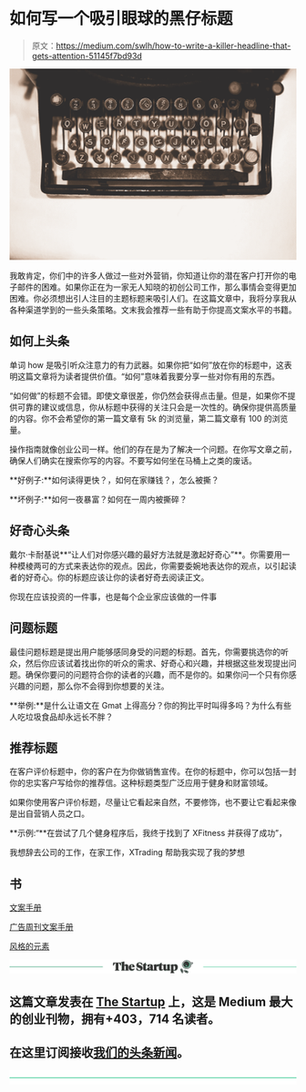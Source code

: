# 如何写一个吸引眼球的黑仔标题

> 原文：<https://medium.com/swlh/how-to-write-a-killer-headline-that-gets-attention-51145f7bd93d>

![](img/cd579d33c05bb725459101ccb40c1a85.png)

我敢肯定，你们中的许多人做过一些对外营销，你知道让你的潜在客户打开你的电子邮件的困难。如果你正在为一家无人知晓的初创公司工作，那么事情会变得更加困难。你必须想出引人注目的主题标题来吸引人们。在这篇文章中，我将分享我从各种渠道学到的一些头条策略。文末我会推荐一些有助于你提高文案水平的书籍。

## 如何上头条

单词 how 是吸引听众注意力的有力武器。如果你把“如何”放在你的标题中，这表明这篇文章将为读者提供价值。“如何”意味着我要分享一些对你有用的东西。

“如何做”的标题不会错。即使文章很差，你仍然会获得点击量。但是，如果你不提供可靠的建议或信息，你从标题中获得的关注只会是一次性的。确保你提供高质量的内容。你不会希望你的第一篇文章有 5k 的浏览量，第二篇文章有 100 的浏览量。

操作指南就像创业公司一样。他们的存在是为了解决一个问题。在你写文章之前，确保人们确实在搜索你写的内容。不要写如何坐在马桶上之类的废话。

**好例子:**如何读得更快？，如何在家赚钱？，怎么被撕？

**坏例子:**如何一夜暴富？如何在一周内被撕碎？

## 好奇心头条

戴尔·卡耐基说**“让人们对你感兴趣的最好方法就是激起好奇心”**。你需要用一种模棱两可的方式来表达你的观点。因此，你需要委婉地表达你的观点，以引起读者的好奇心。你的标题应该让你的读者好奇去阅读正文。

你现在应该投资的一件事，也是每个企业家应该做的一件事

## 问题标题

最佳问题标题是提出用户能够感同身受的问题的标题。首先，你需要挑选你的听众，然后你应该试着找出你的听众的需求、好奇心和兴趣，并根据这些发现提出问题。确保你要问的问题符合你的读者的兴趣，而不是你的。如果你问一个只有你感兴趣的问题，那么你不会得到你想要的关注。

**举例:**是什么让语文在 Gmat 上得高分？你的狗比平时叫得多吗？为什么有些人吃垃圾食品却永远长不胖？

## 推荐标题

在客户评价标题中，你的客户在为你做销售宣传。在你的标题中，你可以包括一封你的忠实客户写给你的推荐信。这种标题类型广泛应用于健身和财富领域。

如果你使用客户评价标题，尽量让它看起来自然，不要修饰，也不要让它看起来像是出自营销人员之口。

**示例:“**在尝试了几个健身程序后，我终于找到了 XFitness 并获得了成功”，

我想辞去公司的工作，在家工作，XTrading 帮助我实现了我的梦想

## 书

[文案手册](https://amzn.to/2RdWcOu)

[广告周刊文案手册](https://amzn.to/2RiyPTN)

[风格的元素](https://amzn.to/2RdX31E)

[![](img/308a8d84fb9b2fab43d66c117fcc4bb4.png)](https://medium.com/swlh)

## 这篇文章发表在 [The Startup](https://medium.com/swlh) 上，这是 Medium 最大的创业刊物，拥有+403，714 名读者。

## 在这里订阅接收[我们的头条新闻](http://growthsupply.com/the-startup-newsletter/)。

[![](img/b0164736ea17a63403e660de5dedf91a.png)](https://medium.com/swlh)